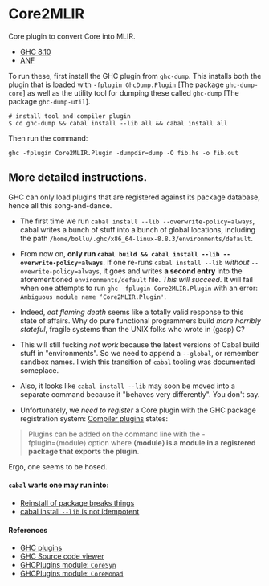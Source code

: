 # Core2MLIR

Core plugin to convert Core into MLIR.

- [GHC 8.10](https://github.com/ghc/ghc/tree/ghc-8.10)
- [ANF](https://gitlab.haskell.org/ghc/ghc/blob/master/compiler/GHC/CoreToStg/Prep.hs)


To run these, first install the GHC plugin from `ghc-dump`. This installs
both the plugin that is loaded with `-fplugin GhcDump.Plugin` [The package `ghc-dump-core`]
as well as the utility tool for dumping these called `ghc-dump` [The package `ghc-dump-util`].

```
# install tool and compiler plugin 
$ cd ghc-dump && cabal install --lib all && cabal install all
```


Then run the command:

```
ghc -fplugin Core2MLIR.Plugin -dumpdir=dump -O fib.hs -o fib.out
```


## More detailed instructions.

GHC can only load plugins that are registered against its package database,
hence all this song-and-dance. 
- The first time we run `cabal install --lib --overwrite-policy=always`, cabal writes a bunch of stuff
  into a bunch of global locations, including the path `/home/bollu/.ghc/x86_64-linux-8.8.3/environments/default`.

- From now on, **only run `cabal build && cabal install --lib --overwrite-policy=always`**. If one re-runs `cabal install --lib`
  _without_ `--ovewrite-policy=always`,
  it goes and writes __a second entry__ into the aforementioned `environments/default` file.
  _This will succeed_. It will fail when one attempts to run `ghc -fplugin Core2MLIR.Plugin`
  with an error: `Ambiguous module name ‘Core2MLIR.Plugin'`.

- Indeed, _eat flaming death_ seems like a totally valid response to this state
  of affairs. Why do pure functional programmers build _more horribly stateful_,
  fragile systems than the UNIX folks who wrote in (gasp) C?

- This will still fucking _not work_ because the latest versions of Cabal
  build stuff in "environments". So we need to append a `--global`, or remember
  sandbox names. I wish this transition of `cabal` tooling was documented someplace.

- Also, it looks like `cabal install --lib` may soon be moved into a separate command
  because it "behaves very differently". You don't say. 

- Unfortunately, we _need to register_ a Core plugin with the GHC package
  registration system: [Compiler plugins](https://ghc.gitlab.haskell.org/ghc/doc/users_guide/extending_ghc.html#compiler-plugins) states:

> Plugins can be added on the command line with the -fplugin=⟨module⟩ option
> where **⟨module⟩ is a module in a registered package that exports the plugin**.

Ergo, one seems to be hosed.

#### `cabal` warts one may run into:
- [Reinstall of package breaks things](https://github.com/haskell/cabal/issues/6391)
- [cabal install `--lib` is not idempotent](https://github.com/haskell/cabal/issues/6394)


#### References

- [GHC plugins](https://ghc.gitlab.haskell.org/ghc/doc/users_guide/extending_ghc.html#annotation-pragmas)
- [GHC Source code viewer](https://haskell-code-explorer.mfix.io/package/ghc-8.6.1/show/main/Finder.hs)
- [GHCPlugins module: `CoreSyn`](https://hackage.haskell.org/package/ghc-8.2.1/docs/CoreSyn.html)
- [GHCPlugins module: `CoreMonad`](https://hackage.haskell.org/package/ghc-8.2.1/docs/CoreMonad.html)

